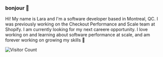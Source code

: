 ### bonjour 👋

Hi! My name is Lara and I'm a software developer based in Montreal, QC. I was previously working on the Checkout Performance and Scale team at Shopify. I am currently looking for my next careere opportunity. I love working on and learning about software performance at scale, and am forever working on growing my skills 📖 

<!-- https://github.com/anuraghazra/github-readme-stats -->
<!-- ![Lara's GitHub stats](https://github-readme-stats.vercel.app/api?username=larakollokian&count_private=true&show_icons=true&theme=cobalt) -->

<!-- https://dev.to/ryanlanciaux/visitor-count-on-your-github-profile-with-one-line-of-markdown-593g -->
![Visitor Count](https://profile-counter.glitch.me/larakollokian/count.svg)

<!--

Here are some ideas to get you started:

- 🔭 I’m currently working on ...
- 🌱 I’m currently learning ...
- 👯 I’m looking to collaborate on ...
- 🤔 I’m looking for help with ...
- 💬 Ask me about ...
- 📫 How to reach me: ...
- 😄 Pronouns: ...
- ⚡ Fun fact: ...
-->
